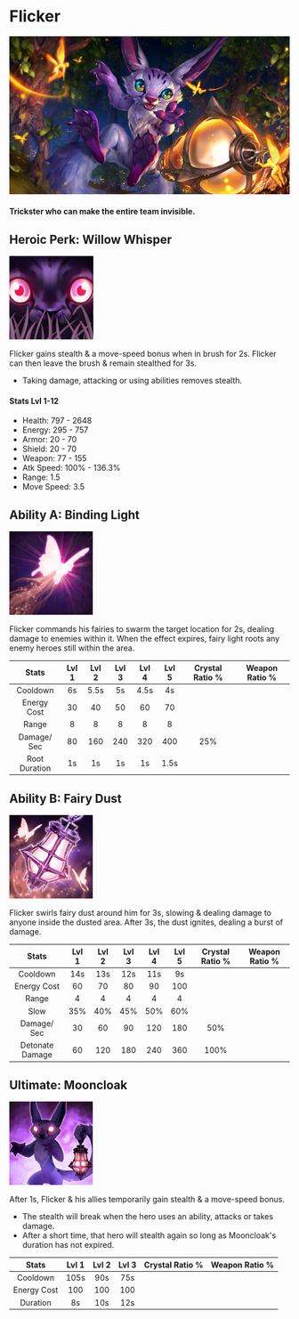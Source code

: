 # Flicker

![](../../.gitbook/assets/image%20%28268%29.png)

#### Trickster who can make the entire team invisible.

## Heroic Perk: Willow Whisper

![Willow Whisper](../../.gitbook/assets/image%20%2895%29.png)

Flicker gains stealth & a move-speed bonus when in brush for 2s. Flicker can then leave the brush & remain stealthed for 3s.

* Taking damage, attacking or using abilities removes stealth.

#### Stats Lvl 1-12

* Health: 797 - 2648
* Energy: 295 - 757
* Armor: 20 - 70
* Shield: 20 - 70
* Weapon: 77 - 155
* Atk Speed: 100% - 136.3%
* Range: 1.5
* Move Speed: 3.5

## Ability A: Binding Light

![Binding Light](../../.gitbook/assets/image%20%2862%29.png)

Flicker commands his fairies to swarm the target location for 2s, dealing damage to enemies within it. When the effect expires, fairy light roots any enemy heroes still within the area.

| Stats | Lvl 1 | Lvl 2 | Lvl 3 | Lvl 4 | Lvl 5 | Crystal      Ratio % | Weapon     Ratio % |
| :---: | :---: | :---: | :---: | :---: | :---: | :---: | :---: |
| Cooldown | 6s | 5.5s | 5s | 4.5s | 4s |  |  |
| Energy       Cost | 30 | 40 | 50 | 60 | 70 |  |  |
| Range | 8 | 8 | 8 | 8 | 8 |  |  |
| Damage/     Sec | 80 | 160 | 240 | 320 | 400 | 25% |  |
| Root           Duration | 1s | 1s | 1s | 1s | 1.5s |  |  |

## Ability B: Fairy Dust

![Fairy Dust](../../.gitbook/assets/image%20%28131%29.png)

Flicker swirls fairy dust around him for 3s, slowing & dealing damage to anyone inside the dusted area. After 3s, the dust ignites, dealing a burst of damage.

| Stats | Lvl 1 | Lvl 2 | Lvl 3 | Lvl 4 | Lvl 5 | Crystal      Ratio % | Weapon     Ratio % |
| :---: | :---: | :---: | :---: | :---: | :---: | :---: | :---: |
| Cooldown | 14s | 13s | 12s | 11s | 9s |  |  |
| Energy       Cost | 60 | 70 | 80 | 90 | 100 |  |  |
| Range | 4 | 4 | 4 | 4 | 4 |  |  |
| Slow | 35% | 40% | 45% | 50% | 60% |  |  |
| Damage/   Sec | 30 | 60 | 90 | 120 | 180 | 50% |  |
| Detonate   Damage | 60 | 120 | 180 | 240 | 360 | 100% |  |

## Ultimate: Mooncloak

![Mooncloak](../../.gitbook/assets/image%20%282%29.png)

After 1s, Flicker & his allies temporarily gain stealth & a move-speed bonus.

* The stealth will break when the hero uses an ability, attacks or takes damage.
* After a short time, that hero will stealth again so long as Mooncloak's duration has not expired.

| Stats | Lvl 1 | Lvl 2 | Lvl 3 | Crystal Ratio % | Weapon Ratio % |
| :---: | :---: | :---: | :---: | :---: | :---: |
| Cooldown | 105s | 90s | 75s |  |  |
| Energy Cost | 100 | 100 | 100 |  |  |
| Duration | 8s | 10s | 12s |  |  |


